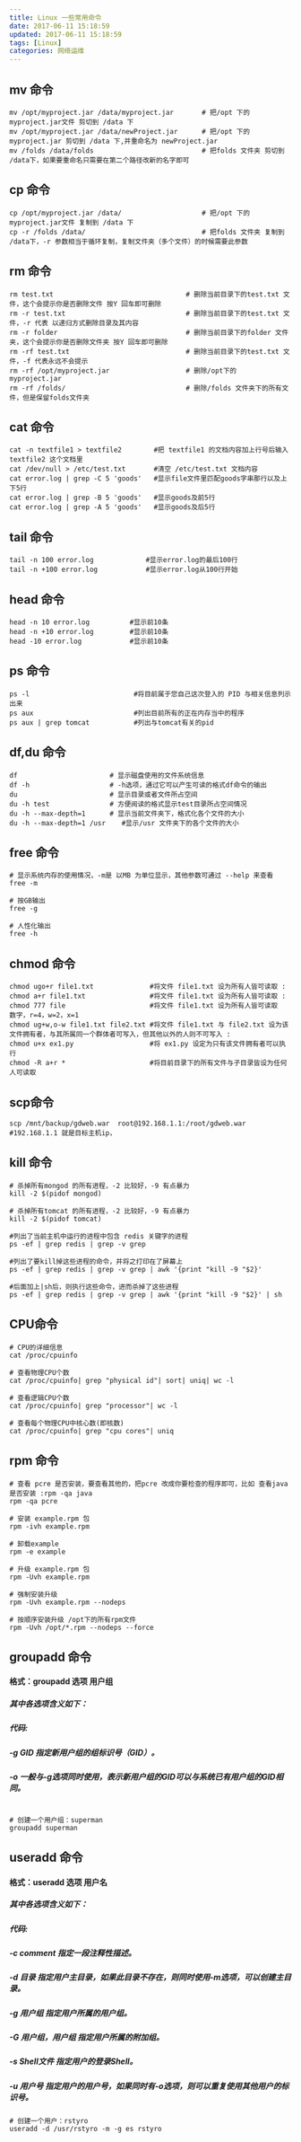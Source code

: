 ```yaml
---
title: Linux 一些常用命令
date: 2017-06-11 15:18:59
updated: 2017-06-11 15:18:59
tags: [Linux]
categories: 网络运维
---
```

## mv 命令
```shell
mv /opt/myproject.jar /data/myproject.jar		# 把/opt 下的 myproject.jar文件 剪切到 /data 下
mv /opt/myproject.jar /data/newProject.jar		# 把/opt 下的 myproject.jar 剪切到 /data 下,并重命名为 newProject.jar
mv /folds /data/folds							# 把folds 文件夹 剪切到 /data下，如果要重命名只需要在第二个路径改新的名字即可 
```
## cp 命令
```shell
cp /opt/myproject.jar /data/					# 把/opt 下的 myproject.jar文件 复制到 /data 下
cp -r /folds /data/								# 把folds 文件夹 复制到 /data下，-r 参数相当于循环复制，复制文件夹（多个文件）的时候需要此参数
```

## rm 命令
```shell
rm test.txt 								# 删除当前目录下的test.txt 文件，这个会提示你是否删除文件 按Y 回车即可删除
rm -r test.txt 								# 删除当前目录下的test.txt 文件，-r 代表 以递归方式删除目录及其内容
rm -r folder 								# 删除当前目录下的folder 文件夹，这个会提示你是否删除文件夹 按Y 回车即可删除
rm -rf test.txt 							# 删除当前目录下的test.txt 文件，-f 代表永远不会提示
rm -rf /opt/myproject.jar 					# 删除/opt下的 myproject.jar
rm -rf /folds/								# 删除/folds 文件夹下的所有文件，但是保留folds文件夹
```


## cat 命令
```shell
cat -n textfile1 > textfile2        #把 textfile1 的文档内容加上行号后输入 textfile2 这个文档里
cat /dev/null > /etc/test.txt       #清空 /etc/test.txt 文档内容
cat error.log | grep -C 5 'goods'   #显示file文件里匹配goods字串那行以及上下5行
cat error.log | grep -B 5 'goods'   #显示goods及前5行
cat error.log | grep -A 5 'goods'   #显示goods及后5行
```

## tail 命令
```shell
tail -n 100 error.log             #显示error.log的最后100行
tail -n +100 error.log            #显示error.log从100行开始
```

## head 命令
```shell
head -n 10 error.log          #显示前10条
head -n +10 error.log         #显示前10条
head -10 error.log            #显示前10条
```

## ps 命令
```shell
ps -l                          #将目前属于您自己这次登入的 PID 与相关信息列示出来
ps aux                         #列出目前所有的正在内存当中的程序
ps aux | grep tomcat           #列出与tomcat有关的pid
```

## df,du 命令
```shell
df                       # 显示磁盘使用的文件系统信息
df -h                    # -h选项，通过它可以产生可读的格式df命令的输出
du                       # 显示目录或者文件所占空间
du -h test               # 方便阅读的格式显示test目录所占空间情况
du -h --max-depth=1      # 显示当前文件夹下，格式化各个文件的大小
du -h --max-depth=1 /usr	#显示/usr 文件夹下的各个文件的大小
```

## free 命令
```shell
# 显示系统内存的使用情况，-m是 以MB 为单位显示，其他参数可通过 --help 来查看
free -m

# 按GB输出
free -g

# 人性化输出
free -h
```


## chmod 命令

```shell
chmod ugo+r file1.txt              #将文件 file1.txt 设为所有人皆可读取 :
chmod a+r file1.txt                #将文件 file1.txt 设为所有人皆可读取 :
chmod 777 file                     #将文件 file1.txt 设为所有人皆可读取  数字，r=4，w=2，x=1
chmod ug+w,o-w file1.txt file2.txt #将文件 file1.txt 与 file2.txt 设为该文件拥有者，与其所属同一个群体者可写入，但其他以外的人则不可写入 :
chmod u+x ex1.py                   #将 ex1.py 设定为只有该文件拥有者可以执行
chmod -R a+r *                     #将目前目录下的所有文件与子目录皆设为任何人可读取
```

## scp命令
```
scp /mnt/backup/gdweb.war  root@192.168.1.1:/root/gdweb.war        #192.168.1.1 就是目标主机ip，
```

## kill 命令
```shell
# 杀掉所有mongod 的所有进程，-2 比较好，-9 有点暴力
kill -2 $(pidof mongod)

# 杀掉所有tomcat 的所有进程，-2 比较好，-9 有点暴力
kill -2 $(pidof tomcat)

#列出了当前主机中运行的进程中包含 redis 关键字的进程
ps -ef | grep redis | grep -v grep    
 
#列出了要kill掉这些进程的命令，并将之打印在了屏幕上 
ps -ef | grep redis | grep -v grep | awk '{print "kill -9 "$2}'
 
#后面加上|sh后，则执行这些命令，进而杀掉了这些进程
ps -ef | grep redis | grep -v grep | awk '{print "kill -9 "$2}' | sh
```

## CPU命令
```shell
# CPU的详细信息
cat /proc/cpuinfo

# 查看物理CPU个数
cat /proc/cpuinfo| grep "physical id"| sort| uniq| wc -l

# 查看逻辑CPU个数
cat /proc/cpuinfo| grep "processor"| wc -l

# 查看每个物理CPU中核心数(即核数)
cat /proc/cpuinfo| grep "cpu cores"| uniq

```

## rpm 命令
```shell
# 查看 pcre 是否安装，要查看其他的，把pcre 改成你要检查的程序即可，比如 查看java是否安装 :rpm -qa java
rpm -qa pcre

# 安装 example.rpm 包
rpm -ivh example.rpm

# 卸载example 
rpm -e example

# 升级 example.rpm 包
rpm -Uvh example.rpm

# 强制安装升级
rpm -Uvh example.rpm --nodeps

# 按顺序安装升级 /opt下的所有rpm文件
rpm -Uvh /opt/*.rpm --nodeps --force
```

## groupadd  命令
#### 格式：groupadd 选项 用户组
##### 其中各选项含义如下：
##### 代码:
##### -g GID 指定新用户组的组标识号（GID）。
##### -o 一般与-g选项同时使用，表示新用户组的GID可以与系统已有用户组的GID相同。
```

# 创建一个用户组：superman
groupadd superman
```

## useradd 命令
#### 格式：useradd 选项 用户名
##### 其中各选项含义如下：
##### 代码:
##### -c comment 指定一段注释性描述。
##### -d 目录 指定用户主目录，如果此目录不存在，则同时使用-m选项，可以创建主目录。
##### -g 用户组 指定用户所属的用户组。
##### -G 用户组，用户组 指定用户所属的附加组。
##### -s Shell文件 指定用户的登录Shell。
##### -u 用户号 指定用户的用户号，如果同时有-o选项，则可以重复使用其他用户的标识号。
```
# 创建一个用户：rstyro
useradd -d /usr/rstyro -m -g es rstyro
```
